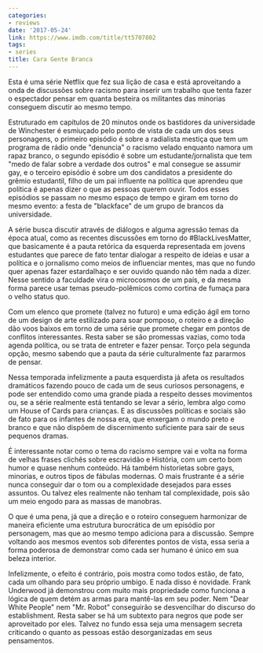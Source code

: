 ```yaml
---
categories:
- reviews
date: '2017-05-24'
link: https://www.imdb.com/title/tt5707802
tags:
- series
title: Cara Gente Branca
---
```


Esta é uma série Netflix que fez sua lição de casa e está aproveitando a onda de discussões sobre racismo para inserir um trabalho que tenta fazer o espectador pensar em quanta besteira os militantes das minorias conseguem discutir ao mesmo tempo.

Estruturado em capítulos de 20 minutos onde os bastidores da universidade de Winchester é esmiuçado pelo ponto de vista de cada um dos seus personagens, o primeiro episódio é sobre a radialista mestiça que tem um programa de rádio onde "denuncia" o racismo velado enquanto namora um rapaz branco, o segundo episódio é sobre um estudante/jornalista que tem "medo de falar sobre a verdade dos outros" e mal consegue se assumir gay, e o terceiro episódio é sobre um dos candidatos a presidente do grêmio estudantil, filho de um pai influente na política que aprendeu que política é apenas dizer o que as pessoas querem ouvir. Todos esses episódios se passam no mesmo espaço de tempo e giram em torno do mesmo evento: a festa de "blackface" de um grupo de brancos da universidade.

A série busca discutir através de diálogos e alguma agressão temas da época atual, como as recentes discussões em torno do #BlackLivesMatter, que basicamente é a pauta retórica da esquerda representada em jovens estudantes que parece de fato tentar dialogar a respeito de ideias e usar a política e o jornalismo como meios de influenciar mentes, mas que no fundo quer apenas fazer estardalhaço e ser ouvido quando não têm nada a dizer. Nesse sentido a faculdade vira o microcosmos de um país, e da mesma forma parece usar temas pseudo-polêmicos como cortina de fumaça para o velho status quo.

Com um elenco que promete (talvez no futuro) e uma edição ágil em torno de um design de arte estilizado para soar pomposo, o roteiro e a direção dão voos baixos em torno de uma série que promete chegar em pontos de conflitos interessantes. Resta saber se são promessas vazias, como toda agenda política, ou se trata de entreter e fazer pensar. Torço pela segunda opção, mesmo sabendo que a pauta da série culturalmente faz pararmos de pensar.

Nessa temporada infelizmente a pauta esquerdista já afeta os resultados dramáticos fazendo pouco de cada um de seus curiosos personagens, e pode ser entendido como uma grande piada a respeito desses movimentos ou, se a série realmente está tentando se levar a sério, lembra algo como um House of Cards para crianças. E as discussões políticas e sociais são de fato para os infantes de nossa era, que enxergam o mundo preto e branco e que não dispõem de discernimento suficiente para sair de seus pequenos dramas.

É interessante notar como o tema do racismo sempre vai e volta na forma de velhas frases clichês sobre escravidão e História, com um certo bom humor e quase nenhum conteúdo. Há também historietas sobre gays, minorias, e outros tipos de fábulas modernas. O mais frustrante é a série nunca conseguir dar o tom ou a complexidade desejados para esses assuntos. Ou talvez eles realmente não tenham tal complexidade, pois são um meio engodo para as massas de manobras.

O que é uma pena, já que a direção e o roteiro conseguem harmonizar de maneira eficiente uma estrutura burocrática de um episódio por personagem, mas que ao mesmo tempo adiciona para a discussão. Sempre voltando aos mesmos eventos sob diferentes pontos de vista, essa seria a forma poderosa de demonstrar como cada ser humano é único em sua beleza interior.

Infelizmente, o efeito é contrário, pois mostra como todos estão, de fato, cada um olhando para seu próprio umbigo. E nada disso é novidade. Frank Underwood já demonstrou com muito mais propriedade como funciona a lógica de quem detém as armas para mantê-las em seu poder. Nem "Dear White People" nem "Mr. Robot" conseguirão se desvencilhar do discurso do establishment. Resta saber se há um subtexto para negros que pode ser aproveitado por eles. Talvez no fundo essa seja uma mensagem secreta criticando o quanto as pessoas estão desorganizadas em seus pensamentos.

